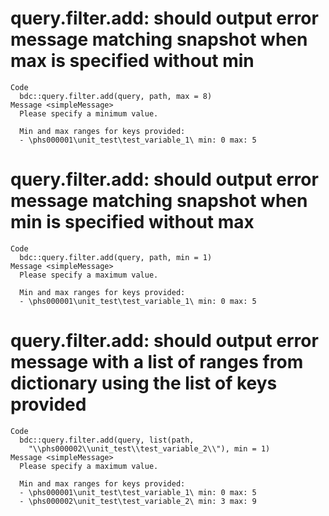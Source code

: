 # query.filter.add: should output error message matching snapshot when max is specified without min

    Code
      bdc::query.filter.add(query, path, max = 8)
    Message <simpleMessage>
      Please specify a minimum value.
      
      Min and max ranges for keys provided:
      - \phs000001\unit_test\test_variable_1\ min: 0 max: 5

# query.filter.add: should output error message matching snapshot when min is specified without max

    Code
      bdc::query.filter.add(query, path, min = 1)
    Message <simpleMessage>
      Please specify a maximum value.
      
      Min and max ranges for keys provided:
      - \phs000001\unit_test\test_variable_1\ min: 0 max: 5

# query.filter.add: should output error message with a list of ranges from dictionary using the list of keys provided

    Code
      bdc::query.filter.add(query, list(path,
        "\\phs000002\\unit_test\\test_variable_2\\"), min = 1)
    Message <simpleMessage>
      Please specify a maximum value.
      
      Min and max ranges for keys provided:
      - \phs000001\unit_test\test_variable_1\ min: 0 max: 5
      - \phs000002\unit_test\test_variable_2\ min: 3 max: 9

